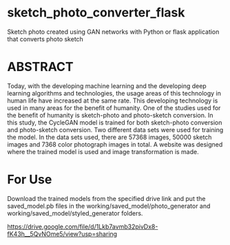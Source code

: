 # sketch_photo_converter_flask
Sketch photo created using GAN networks with Python or flask application that converts photo sketch
# ABSTRACT
Today, with the developing machine learning and the developing deep learning algorithms and technologies, the usage areas of this technology in human life have increased at the same rate. This developing technology is used in many areas for the benefit of humanity. One of the studies used for the benefit of humanity is sketch-photo and photo-sketch conversion. In this study, the CycleGAN model is trained for both sketch-photo conversion and photo-sketch conversion. Two different data sets were used for training the model. In the data sets used, there are 57368 images, 50000 sketch images and 7368 color photograph images in total. A website was designed where the trained model is used and image transformation is made.
# For Use
Download the trained models from the specified drive link and put the saved_model.pb files in the working/saved_model/photo_generator and working/saved_model/styled_generator folders.

https://drive.google.com/file/d/1Lkb7avmb32pivDx8-fK43h__5QvNOme5/view?usp=sharing
